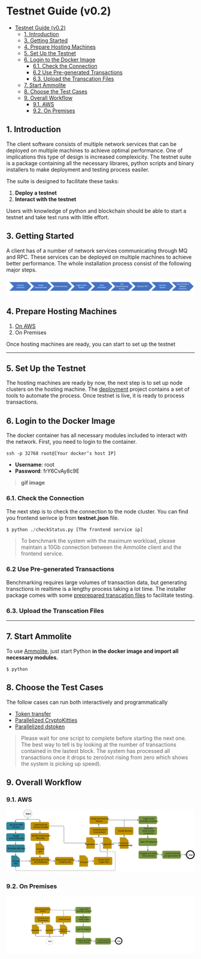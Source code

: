# Testnet Guide (v0.2)

- [Testnet Guide (v0.2)](#testnet-guide-v02)
  - [1. Introduction](#1-introduction)
  - [3. Getting Started](#3-getting-started)
  - [4. Prepare Hosting Machines](#4-prepare-hosting-machines)
  - [5. Set Up the Testnet](#5-set-up-the-testnet)
  - [6. Login to the Docker Image](#6-login-to-the-docker-image)
    - [6.1. Check the Connection](#61-check-the-connection)
    - [6.2 Use Pre-generated Transactions](#62-use-pre-generated-transactions)
    - [6.3. Upload the Transcation Files](#63-upload-the-transcation-files)
  - [7. Start Ammolite](#7-start-ammolite)
  - [8. Choose the Test Cases](#8-choose-the-test-cases)
  - [9. Overall Workflow](#9-overall-workflow)
    - [9.1. AWS](#91-aws)
    - [9.2. On Premises](#92-on-premises)

## 1. Introduction

The client software consists of multiple network services that can be deployed on multiple machines to achieve optimal performance. One of implications this type of design is increased complexicity. The testnet suite is a package containing all the necessary librares, python scripts and binary installers to make deployment and testing process easiler.

The suite is designed to facilitate these tasks:

1. **Deploy a testnet**
2. **Interact with the testnet**

Users with knowledge of python and blockchain should be able to start a testnet and take test runs with little effort.

## 3. Getting Started

A client has of a number of network services communicating through MQ and RPC. These services can be deployed on multiple machines to achieve better performance. The whole installation process consist of the following major steps.

![alt text](/img/installation-steps.png)

## 4. Prepare Hosting Machines

1. [On AWS](https://github.com/HPISTechnologies/aws-ansible)
2. On Premises

Once hosting machines are ready, you can start to set up the testnet

---

## 5. Set Up the Testnet

The hosting machines are ready by now, the next step is to set up node clusters on the hosting machine.
The [deployment](https://github.com/HPISTechnologies/deployments) project contains a set of tools to automate the process. Once testnet is live, it is ready to process transactions.  

## 6. Login to the Docker Image

The docker container has all necessary modules included to interact with the network. First, you need to login to the container.

```shell
ssh -p 32768 root@[Your docker‘s host IP]
```

- **Username**:   root
- **Password**:   frY6CvAy8c9E
 
> **gif image**

### 6.1. Check the Connection

The next step is to check the connection to the node cluster. You can find you frontend serivce ip from **testnet.json** file.

```python
$ python ./checkStatus.py [The frontend service ip]
```

> To benchmark the system with the maximum workload, please maintain a 10Gb connection between the Ammolite client and the frontend service.

### 6.2 Use Pre-generated Transactions

Benchmarking requires large volumes of transaction data, but generating transctions in realtime is a lengthy process taking a lot time. The installer package comes with some [preprepared transcation files](/pregenerated-txs.md) to facilitate testing.  

### 6.3. Upload the Transcation Files

---

## 7. Start Ammolite

To use [Ammolite](https://github.com/HPISTechnologies/ammolite), just start Python **in the docker image and import all necessary modules.**

```shell
$ python
```

## 8. Choose the Test Cases

The follow cases can run both interactively and programmatically

- [Token transfer](https://github.com/HPISTechnologies/parallel-coin-transfer)
- [Parallelized CryptoKitties](https://github.com/HPISTechnologies/parallel-kitties)
- [Parallelized dstoken](https://github.com/HPISTechnologies/ds-token)
  
> Please wait for one script to complete before starting the next one. The best way to tell is by looking at the number of transactions contained in the lastest block. The system has processed all transactions once it drops to zero(not rising from zero which shows the system is picking up speed).

## 9. Overall Workflow

### 9.1. AWS

![alt text](./img/aws-testnet-workflow.svg)

### 9.2. On Premises

![alt text](./img/on-premises-testnet-workflow.svg)
